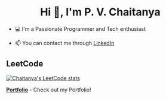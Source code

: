 <h1 align="center">Hi 👋, I'm P. V. Chaitanya</h1>

- 💻 I'm a Passionate Programmer and Tech enthusiast

- 📫 You can contact me through [LinkedIn](https://www.linkedin.com/in/chaitanya-venkata-a5a908212/)

## LeetCode
[![Chaitanya's LeetCode stats](https://leetcard.jacoblin.cool/venkatachaitanya373?theme=dark)](https://leetcode.com/venkatachaitanya373/)

**[Portfolio](https://pvchaitanya8.github.io/portfolio/)** - Check out my Portfolio!

